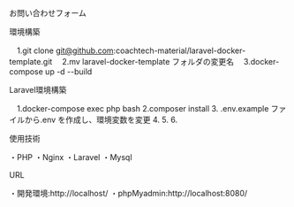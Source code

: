 お問い合わせフォーム

環境構築

　1.git clone git@github.com:coachtech-material/laravel-docker-template.git
　2.mv laravel-docker-template フォルダの変更名
　3.docker-compose up -d --build

Laravel環境構築

　1.docker-compose exec php bash
  2.composer install
  3. .env.example ファイルから.env を作成し、環境変数を変更
  4.
  5.
  6.

使用技術

 ・PHP 
 ・Nginx
 ・Laravel
 ・Mysql

URL

 ・開発環境:http://localhost/
 ・phpMyadmin:http://localhost:8080/
